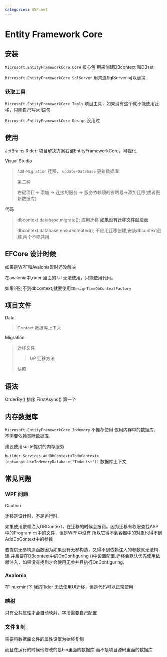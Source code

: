 ```yaml
---
categories: ASP.net
---
```


# Entity Framework Core

## 安装

`Microsoft.EntityFrameworkCore.Core` 核心包 用来创建DBcontext 和DBset

`Microsoft.EntityFrameworkCore.SqlServer` 用来连SqlServer 可以替换

### 获取工具

`Microsoft.EntityFrameworkCore.Tools`
项目工具，如果没有这个就不能使用迁移，只能自己写sql语句

`Microsoft.EntityFrameworkCore.Design` 没用过

## 使用

JetBrains Rider: 项目解决方案右键EntityFrameworkCore，可视化.

Visual Studio

> `Add-Migration` 迁移， `update-Database` 更新数据库
>
> 第二种
>
> 右键项目-\> 添加 -\> 连接的服务 -\>
> 服务依赖项的省略号-\>添加迁移(或者更新数据库)

代码

> dbcontext.database.migrate(); 应用迁移 **如果没有迁移文件就没表**
>
> dbcontext.database.ensurecreated();
> 不应用迁移创建,安装dbcontext创建.两个不能共用.

## EFCore 设计时候

如果是WPF和Avalonia暂时还没解决

在avalonia中,rider 里面的 UI 无法使用，只能使用代码。

如果识别不到dbcontext,就要使用`IDesignTimeDbContextFactory`

## 项目文件

Data

> Context 数据库上下文

Migration

> 迁移文件
>
> > UP 迁移方法
>
> 快照

## 语法

OrderBy() 排序 FirstAsync() 第一个

## 内存数据库

`Microsoft.EntityFrameworkCore.InMemory`
不推荐使用.仅用内存中的数据库，不需要依赖实际数据库.

建议使用sqlite提供的内存服务

`builder.Services.AddDbContext<TodoContext>(opt=>opt.UseInMemoryDatabase("TodoList"))`
数据库上下文

## 常见问题

### WPF 问题

>[!CAUTION]
>
>迁移是设计时，不是运行时.
>
>如果使用依赖注入DBContext，在迁移的时候会报错。因为迁移有权限查找ASP中的Program.cs中的文件，但是WPF中没有
>所以它得不到容器中的对象也得不到AddDbContext中的参数
>
>要提供无参构造函数因为如果没有无参构造，又得不到依赖注入的参数就无法构建.并且要在DBcontext中的OnConfiguring
>()中设置配置.迁移会默认优先使用依赖注入，如果没有找到才会使用无参并且执行OnConfiguring.

### Avalonia

在linuxmint下 我的Rider 无法使用UI迁移，但是代码可以正常使用

### 映射

只有公共属性才会自动映射，字段需要自己配置

### 文件复制

需要将数据库文件的属性设置为始终复制

而且在运行的时候他修改的是bin里面的数据库,而不是项目源码里面的数据库